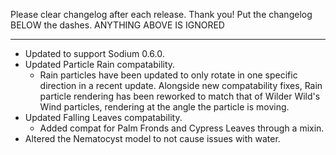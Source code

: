 Please clear changelog after each release.
Thank you!
Put the changelog BELOW the dashes. ANYTHING ABOVE IS IGNORED

-----------------
- Updated to support Sodium 0.6.0.
- Updated Particle Rain compatability.
  - Rain particles have been updated to only rotate in one specific direction in a recent update. Alongside new compatability fixes, Rain particle rendering has been reworked to match that of Wilder Wild's Wind particles, rendering at the angle the particle is moving.
- Updated Falling Leaves compatability.
  - Added compat for Palm Fronds and Cypress Leaves through a mixin.
- Altered the Nematocyst model to not cause issues with water.
